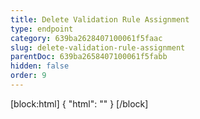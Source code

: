 ```yaml
---
title: Delete Validation Rule Assignment
type: endpoint
category: 639ba2628407100061f5faac
slug: delete-validation-rule-assignment
parentDoc: 639ba2658407100061f5fabb
hidden: false
order: 9
---
```

[block:html]
{
  "html": "<style>\n.LanguagePicker-divider { \n  display: none; }\n  \n[title=\"Toggle library\"] { \n  display: none; }\n</style>"
}
[/block]